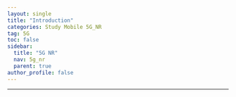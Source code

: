 ```yaml
---
layout: single
title: "Introduction"
categories: Study Mobile 5G_NR
tag: 5G
toc: false
sidebar:
  title: "5G NR"
  nav: 5g_nr
  parent: true
author_profile: false
---
```



---